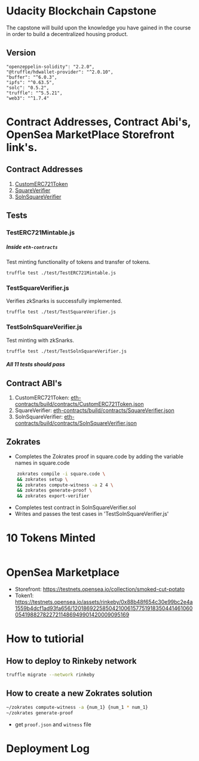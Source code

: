 # Udacity Blockchain Capstone
The capstone will build upon the knowledge you have gained in the course in order to build a decentralized housing product. 

## Version
    "openzeppelin-solidity": "2.2.0",
    "@truffle/hdwallet-provider": "^2.0.10",
    "buffer": "^6.0.3",
    "ipfs": "^0.63.5",
    "solc": "0.5.2",
    "truffle": "^5.5.21",
    "web3": "^1.7.4"

# Contract Addresses, Contract Abi's, OpenSea MarketPlace Storefront link's.

## Contract Addresses
 1. [CustomERC721Token](https://rinkeby.etherscan.io/address/0x8977022C0cf66bf9cE7E7903e8C4323841d0FD50)
 2. [SquareVerifier](https://rinkeby.etherscan.io/address/0xe9F89bd6579Fe10c82897865A48Bf22aE9c55aBB)
 3. [SolnSquareVerifier](https://rinkeby.etherscan.io/address/0x24C22D392e50C5C0CEDbaBd6c28657a3726726b8)

## Tests

### TestERC721Mintable.js
##### Inside `eth-contracts`

Test minting functionality of tokens and transfer of tokens.

    truffle test ./test/TestERC721Mintable.js

### TestSquareVerifier.js

Verifies zkSnarks is successfully implemented.

    truffle test ./test/TestSquareVerifier.js

### TestSolnSquareVerifier.js

Test minting with zkSnarks.

    truffle test ./test/TestSolnSquareVerifier.js

##### All 11 tests should pass

## Contract ABI's
1. CustomERC721Token: [eth-contracts/build/contracts/CustomERC721Token.json](eth-contracts/build/contracts/CustomERC721Token.json])
2. SquareVerifier: [eth-contracts/build/contracts/SquareVerifier.json](eth-contracts/build/contracts/SquareVerifier.json)
3. SolnSquareVerifier: [eth-contracts/build/contracts/SolnSquareVerifier.json](eth-contracts/build/contracts/SolnSquareVerifier.json)

## Zokrates
* Completes the Zokrates proof in square.code by adding the variable names in square.code 
```bash
    zokrates compile -i square.code \ 
    && zokrates setup \
    && zokrates compute-witness -a 2 4 \
    && zokrates generate-proof \
    && zokrates export-verifier

 ```
* Completes test contract in SolnSquareVerifier.sol 
* Writes and passes the test cases in 'TestSolnSquareVerifier.js' 

# 10 Tokens Minted
```

```

# OpenSea Marketplace
* Storefront: https://testnets.opensea.io/collection/smoked-cut-potato
* Token1: https://testnets.opensea.io/assets/rinkeby/0x88b48f654c30e99bc2e4a1559b4dcf1ad93fa656/12018692258504210061577519183504414610600541988278227211486949901420009095169

# How to tutiorial
## How to deploy to Rinkeby network
```bash
truffle migrate --network rinkeby
```

## How to create a new Zokrates solution
```bash
~/zokrates compute-witness -a {num_1} {num_1 * num_1}
~/zokrates generate-proof
```
* get `proof.json` and `witness` file


# Deployment Log
```

```
